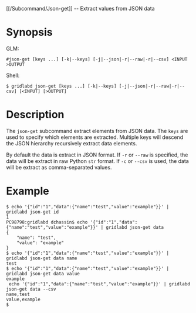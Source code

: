 [[/Subcommand/Json-get]] -- Extract values from JSON data

# Synopsis

GLM:

~~~
#json-get [keys ...] [-k|--keys] [-j|--json|-r|--raw|-r|--csv] <INPUT >OUTPUT 
~~~

Shell:

~~~
$ gridlabd json-get [keys ...] [-k|--keys] [-j|--json|-r|--raw|-r|--csv] [<INPUT] [>OUTPUT] 
~~~

# Description

The `json-get` subcommand extract elements from JSON data.  The `keys` are used to specify which elements are extracted.  Multiple keys will descend the JSON hierarchy recursively extract data elements.

By default the data is extract in JSON format.  If `-r` or `--raw` is specified, the data will be extract in raw Python `str` format.  If `-c` or `--csv` is used, the data will be extract as comma-separated values.

# Example

~~~
$ echo '{"id":"1","data":{"name":"test","value":"example"}}' | gridlabd json-get id
1
PC98798:gridlabd dchassin$ echo '{"id":"1","data":{"name":"test","value":"example"}}' | gridlabd json-get data
{
    "name": "test",
    "value": "example"
}
$ echo '{"id":"1","data":{"name":"test","value":"example"}}' | gridlabd json-get data name
test
$ echo '{"id":"1","data":{"name":"test","value":"example"}}' | gridlabd json-get data value
example
 echo '{"id":"1","data":{"name":"test","value":"example"}}' | gridlabd json-get data --csv
name,test
value,example
$ 
~~~
